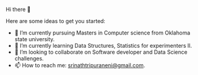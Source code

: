 Hi there 👋



Here are some ideas to get you started:

- 🔭 I’m currently pursuing Masters in Computer science from Oklahoma state university.
- 🌱 I’m currently learning Data Structures, Statistics for experimenters II.
- 👯 I’m looking to collaborate on Software developer and Data Science challenges.
- 📫 How to reach me: srinathtripuraneni@gmail.com.

